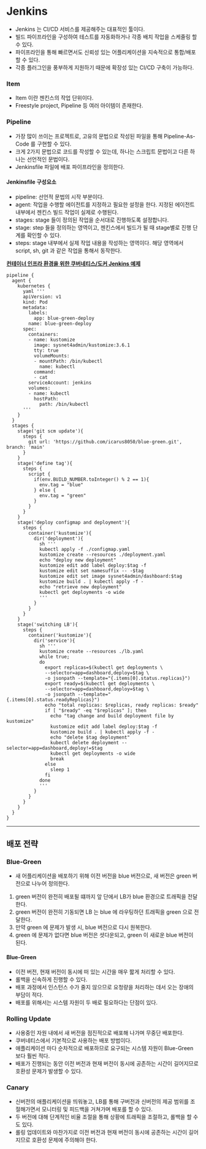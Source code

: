 # Jenkins
* Jenkins 는 CI/CD 서비스를 제공해주는 대표적인 툴이다.
* 빌드 파이프라인을 구성하여 테스트를 자동화하거나 각종 배치 작업을 스케줄링 할 수 있다.
* 파이프라인을 통해 빠르면서도 신뢰성 있는 어플리케이션을 지속적으로 통합/배포 할 수 있다.
* 각종 플러그인을 풍부하게 지원하기 때문에 확장성 있는 CI/CD 구축이 가능하다.

### Item
* Item 이란 젠킨스의 작업 단위이다.
* Freestyle project, Pipeline 등 여러 아이템이 존재한다.

### Pipeline
* 가장 많이 쓰이는 프로젝트로, 고유의 문법으로 작성된 파일을 통해 Pipeline-As-Code 를 구현할 수 있다.
* 크게 2가지 문법으로 코드를 작성할 수 있는데, 하나는 스크립트 문법이고 다른 하나는 선언적인 문법이다.
* Jenkinsfile 파일에 배포 파이프라인을 정의한다.

#### Jenkinsfile 구성요소
* pipeline: 선언적 문법의 시작 부분이다.
* agent: 작업을 수행할 에이전트를 지정하고 필요한 설정을 한다. 지정된 에이전트 내부에서 젠킨스 빌드 작업이 실제로 수행된다.
* stages: stage 들이 정의된 작업을 순서대로 진행하도록 설정합니다.
* stage: step 들을 정의하는 영역이고, 젠킨스에서 빌드가 될 때 stage별로 진행 단계를 확인할 수 있다.
* steps: stage 내부에서 실제 작업 내용을 작성하는 영역이다. 해당 영역에서 script, sh, git 과 같은 작업을 통해서 동작한다.

**[컨테이너 인프라 환경을 위한 쿠버네티스/도커 Jenkins 예제](http://www.kyobobook.co.kr/product/detailViewKor.laf?ejkGb=KOR&mallGb=KOR&barcode=9791165215743&orderClick=LEa&Kc=)**
```
pipeline {
  agent {
    kubernetes {
      yaml '''
      apiVersion: v1
      kind: Pod
      metadata:
        labels:
          app: blue-green-deploy
        name: blue-green-deploy
      spec:
        containers:
        - name: kustomize
          image: sysnet4admin/kustomize:3.6.1
          tty: true
          volumeMounts:
          - mountPath: /bin/kubectl
            name: kubectl
          command:
          - cat
        serviceAccount: jenkins
        volumes:
        - name: kubectl
          hostPath:
            path: /bin/kubectl
      '''
    }
  }
  stages {
    stage('git scm update'){
      steps {
        git url: 'https://github.com/icarus8050/blue-green.git', branch: 'main'
      }
    }
    stage('define tag'){
      steps {
        script {
          if(env.BUILD_NUMBER.toInteger() % 2 == 1){
            env.tag = "blue"
          } else {
            env.tag = "green"
          }
        }
      }
    }
    stage('deploy configmap and deployment'){
      steps {
        container('kustomize'){
          dir('deployment'){
            sh '''
            kubectl apply -f ./configmap.yaml
            kustomize create --resources ./deployment.yaml
            echo "deploy new deployment"
            kustomize edit add label deploy:$tag -f
            kustomize edit set namesuffix -- -$tag
            kustomize edit set image sysnet4admin/dashboard:$tag
            kustomize build . | kubectl apply -f -
            echo "retrieve new deployment"
            kubectl get deployments -o wide
            '''
          }
        }
      }    
    }
    stage('switching LB'){
      steps {
        container('kustomize'){
          dir('service'){
            sh '''
            kustomize create --resources ./lb.yaml
            while true;
            do
              export replicas=$(kubectl get deployments \
              --selector=app=dashboard,deploy=$tag \
              -o jsonpath --template="{.items[0].status.replicas}")
              export ready=$(kubectl get deployments \
              --selector=app=dashboard,deploy=$tag \
              -o jsonpath --template="{.items[0].status.readyReplicas}")
              echo "total replicas: $replicas, ready replicas: $ready"
              if [ "$ready" -eq "$replicas" ]; then
                echo "tag change and build deployment file by kustomize" 
                kustomize edit add label deploy:$tag -f
                kustomize build . | kubectl apply -f -
                echo "delete $tag deployment"
                kubectl delete deployment --selector=app=dashboard,deploy!=$tag
                kubectl get deployments -o wide
                break
              else
                sleep 1
              fi
            done
            '''
          }
        }
      }
    }
  }
}
```

---
## 배포 전략

### Blue-Green
* 새 어플리케이션을 배포하기 위해 이전 버전을 blue 버전으로, 새 버전은 green 버전으로 나누어 정의한다.
1. green 버전이 완전히 배포될 떄까지 앞 단에서 LB가 blue 환경으로 트래픽을 전달한다.
2. green 버전이 완전히 기동되면 LB 는 blue 에 라우팅하던 트래픽을 green 으로 전달한다.
3. 만약 green 에 문제가 발생 시, blue 버전으로 다시 원복한다.
4. green 에 문제가 없다면 blue 버전은 셧다운되고, green 이 새로운 blue 버전이 된다.

#### Blue-Green
* 이전 버전, 현재 버전이 동시에 떠 있는 시간을 매우 짧게 처리할 수 있다.
* 롤백을 신속하게 진행할 수 있다.
* 배포 과정에서 인스턴스 수가 줄지 않으므로 요청량을 처리하는 데서 오는 장애의 부담이 적다.
* 배포를 위해서는 시스템 자원이 두 배로 필요하다는 단점이 있다.

### Rolling Update
* 사용중인 자원 내에서 새 버전을 점진적으로 배포해 나가며 무중단 배포한다.
* 쿠버네티스에서 기본적으로 사용하는 배포 방법이다.
* 애플리케이션 마다 순차적으로 배포하므로 요구되는 시스템 자원이 Blue-Green 보다 훨씬 적다.
* 배포가 진행되는 동안 이전 버전과 현재 버전이 동시에 공존하는 시간이 길어지므로 호환성 문제가 발생할 수 있다.

### Canary
* 신버전의 애플리케이션을 띄워놓고, LB를 통해 구버전과 신버전의 제공 범위를 조절해가면서 모니터링 및 피드백을 거쳐가며 배포를 할 수 있다.
* 두 버전에 대해 단계적인 비율 조절을 통해 상황에 트래픽을 조절하고, 롤백을 할 수도 있다.
* 롤링 업데이트와 마찬가지로 이전 버전과 현재 버전이 동시에 공존하는 시간이 길어지므로 호환성 문제에 주의해야 한다.
